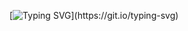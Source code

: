[![Typing SVG](https://readme-typing-svg.herokuapp.com?font=Inter&weight=900&size=40&pause=1000&color=FB8500&center=true&vCenter=true&random=false&width=435&lines=SQL+Leetcode+Solutions!)](https://git.io/typing-svg)
